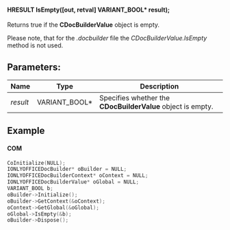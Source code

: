 #### HRESULT IsEmpty(\[out, retval] VARIANT\_BOOL\* result);

Returns true if the **CDocBuilderValue** object is empty.

Please note, that for the *.docbuilder* file the *CDocBuilderValue.IsEmpty* method is not used.

## Parameters:

| Name     | Type            | Description                                                 |
| -------- | --------------- | ----------------------------------------------------------- |
| *result* | VARIANT\_BOOL\* | Specifies whether the **CDocBuilderValue** object is empty. |

## Example

#### COM

```c++
CoInitialize(NULL);
IONLYOFFICEDocBuilder* oBuilder = NULL;
IONLYOFFICEDocBuilderContext* oContext = NULL;
IONLYOFFICEDocBuilderValue* oGlobal = NULL;
VARIANT_BOOL b;
oBuilder->Initialize();
oBuilder->GetContext(&oContext);
oContext->GetGlobal(&oGlobal);
oGlobal->IsEmpty(&b);
oBuilder->Dispose();
```
